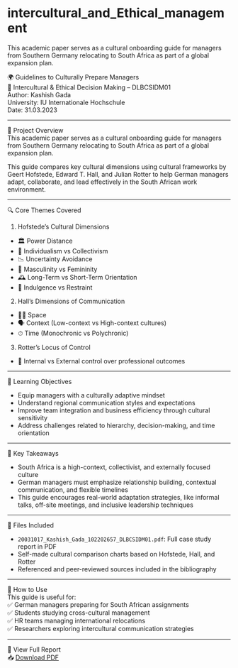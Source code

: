# intercultural_and_Ethical_management
This academic paper serves as a cultural onboarding guide for managers from Southern Germany relocating to South Africa as part of a global expansion plan.

 🌍 Guidelines to Culturally Prepare Managers  
 📘 Intercultural & Ethical Decision Making – DLBCSIDM01  
Author: Kashish Gada  
University: IU Internationale Hochschule  
Date: 31.03.2023  
 

---

📄 Project Overview  
This academic paper serves as a cultural onboarding guide for managers from Southern Germany relocating to South Africa as part of a global expansion plan.

This guide compares key cultural dimensions using cultural frameworks by Geert Hofstede, Edward T. Hall, and Julian Rotter to help German managers adapt, collaborate, and lead effectively in the South African work environment.

---

🔍 Core Themes Covered  
1. Hofstede’s Cultural Dimensions  
- 🏛 Power Distance  
- 👥 Individualism vs Collectivism  
- 📉 Uncertainty Avoidance  
- 💼 Masculinity vs Femininity  
- 🕰 Long-Term vs Short-Term Orientation  
- 🧁 Indulgence vs Restraint  

2. Hall’s Dimensions of Communication  
- 🧍‍♂️ Space  
- 🗣 Context (Low-context vs High-context cultures)  
- ⏱ Time (Monochronic vs Polychronic)  

3. Rotter’s Locus of Control  
- 🔁 Internal vs External control over professional outcomes  

---

🎯 Learning Objectives  
- Equip managers with a culturally adaptive mindset  
- Understand regional communication styles and expectations
- Improve team integration and business efficiency through cultural sensitivity  
- Address challenges related to hierarchy, decision-making, and time orientation

---

🧠 Key Takeaways  
- South Africa is a high-context, collectivist, and externally focused culture  
- German managers must emphasize relationship building, contextual communication, and flexible timelines 
- This guide encourages real-world adaptation strategies, like informal talks, off-site meetings, and inclusive leadership techniques  

---

📁 Files Included  
- `20031017_Kashish_Gada_102202657_DLBCSIDM01.pdf`: Full case study report in PDF  
- Self-made cultural comparison charts based on Hofstede, Hall, and Rotter  
- Referenced and peer-reviewed sources included in the bibliography  

---

🧭 How to Use  
This guide is useful for:  
✅ German managers preparing for South African assignments  
✅ Students studying cross-cultural management  
✅ HR teams managing international relocations  
✅ Researchers exploring intercultural communication strategies  

---

🔗 View Full Report  
📥 [Download PDF](./20031017_Kashish_Gada_102202657_DLBCSIDM01.pdf)
